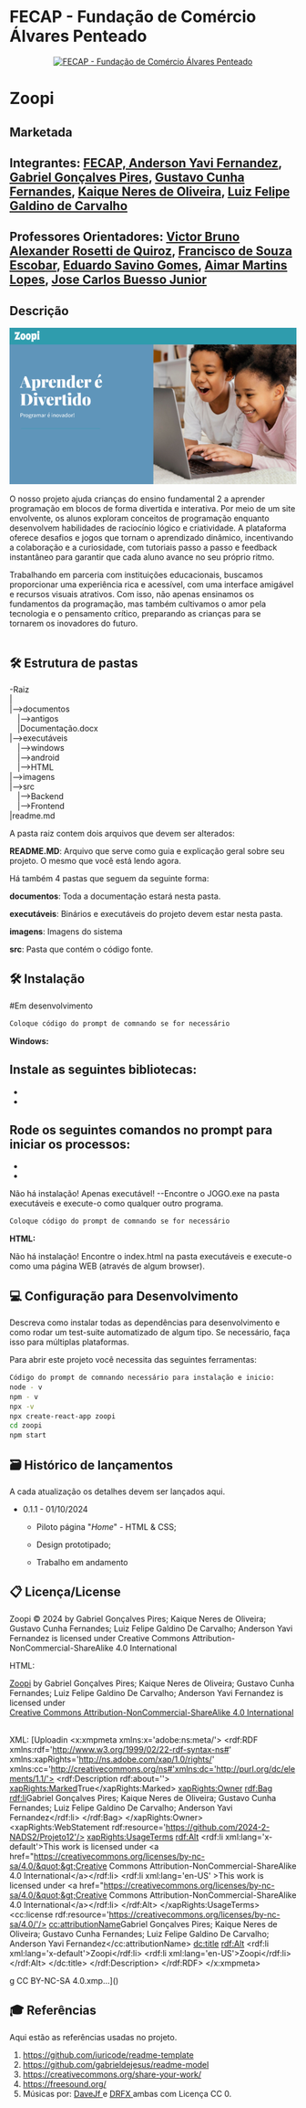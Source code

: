 # FECAP - Fundação de Comércio Álvares Penteado

<p align="center">
<a href= "https://www.fecap.br/"><img src="https://encrypted-tbn0.gstatic.com/images?q=tbn:ANd9GcRhZPrRa89Kma0ZZogxm0pi-tCn_TLKeHGVxywp-LXAFGR3B1DPouAJYHgKZGV0XTEf4AE&usqp=CAU" alt="FECAP - Fundação de Comércio Álvares Penteado" border="0"></a>
</p>

# Zoopi

## Marketada

## Integrantes: <a href="https://">FECAP, Anderson Yavi Fernandez</a>, <a href="https://www.">Gabriel Gonçalves Pires</a>, <a href="https://www.">Gustavo Cunha Fernandes</a>, <a href="https://www.">Kaique Neres de Oliveira</a>, <a href="https://">Luiz Felipe Galdino de Carvalho</a>

## Professores Orientadores: <a href="https://www.linkedin.com/in/victorbarq/">Victor Bruno Alexander Rosetti de Quiroz</a>, <a href="https://www.linkedin.com/in/francisco-escobar/">Francisco de Souza Escobar</a>, <a href="https://br.linkedin.com/in/eduardo-savino-gomes-77833a10">Eduardo Savino Gomes</a>, <a href="https://br.linkedin.com/in/aimarlopes/pt">Aimar Martins Lopes</a>, <a href="https://br.linkedin.com/in/jbuesso">Jose Carlos Buesso Junior</a>

## Descrição

<p align="center">
<img src="https://github.com/2024-2-NADS2/Projeto12/blob/main/images/Imagem_capa_2.png?raw=true" alt="CAPA" border="0">


O nosso projeto ajuda crianças do ensino fundamental 2 a aprender programação em blocos de forma divertida e interativa. Por meio de um site envolvente, os alunos exploram conceitos de programação enquanto desenvolvem habilidades de raciocínio lógico e criatividade. A plataforma oferece desafios e jogos que tornam o aprendizado dinâmico, incentivando a colaboração e a curiosidade, com tutoriais passo a passo e feedback instantâneo para garantir que cada aluno avance no seu próprio ritmo.

Trabalhando em parceria com instituições educacionais, buscamos proporcionar uma experiência rica e acessível, com uma interface amigável e recursos visuais atrativos. Com isso, não apenas ensinamos os fundamentos da programação, mas também cultivamos o amor pela tecnologia e o pensamento crítico, preparando as crianças para se tornarem os inovadores do futuro.
<br><br>


## 🛠 Estrutura de pastas

-Raiz<br>
|<br>
|-->documentos<br>
  &emsp;|-->antigos<br>
  &emsp;|Documentação.docx<br>
|-->executáveis<br>
  &emsp;|-->windows<br>
  &emsp;|-->android<br>
  &emsp;|-->HTML<br>
|-->imagens<br>
|-->src<br>
  &emsp;|-->Backend<br>
  &emsp;|-->Frontend<br>
|readme.md<br>

A pasta raiz contem dois arquivos que devem ser alterados:

<b>README.MD</b>: Arquivo que serve como guia e explicação geral sobre seu projeto. O mesmo que você está lendo agora.

Há também 4 pastas que seguem da seguinte forma:

<b>documentos</b>: Toda a documentação estará nesta pasta.

<b>executáveis</b>: Binários e executáveis do projeto devem estar nesta pasta.

<b>imagens</b>: Imagens do sistema

<b>src</b>: Pasta que contém o código fonte.

## 🛠 Instalação

#Em desenvolvimento

```sh
Coloque código do prompt de comnando se for necessário
```

<b>Windows:</b>

Instale as seguintes bibliotecas:
-
-
-

Rode os seguintes comandos no prompt para iniciar os processos:
-
-
-

Não há instalação! Apenas executável!
--Encontre o JOGO.exe na pasta executáveis e execute-o como qualquer outro programa.

```sh
Coloque código do prompt de comnando se for necessário
```

<b>HTML:</b>

Não há instalação!
Encontre o index.html na pasta executáveis e execute-o como uma página WEB (através de algum browser).

## 💻 Configuração para Desenvolvimento

Descreva como instalar todas as dependências para desenvolvimento e como rodar um test-suite automatizado de algum tipo. Se necessário, faça isso para múltiplas plataformas.

Para abrir este projeto você necessita das seguintes ferramentas:

```sh
Código do prompt de comnando necessário para instalação e inicio:
node - v
npm - v
npx -v
npx create-react-app zoopi
cd zoopi
npm start

```

## 🗃 Histórico de lançamentos

A cada atualização os detalhes devem ser lançados aqui.

* 0.1.1 - 01/10/2024
    * Piloto página "_Home_" -  HTML & CSS;
    * Design prototipado;

    * Trabalho em andamento

## 📋 Licença/License

Zoopi © 2024 by Gabriel Gonçalves Pires; Kaique Neres de Oliveira; Gustavo Cunha Fernandes; Luiz Felipe Galdino De Carvalho; Anderson Yavi Fernandez is licensed under Creative Commons Attribution-NonCommercial-ShareAlike 4.0 International 

HTML:
<p xmlns:cc="http://creativecommons.org/ns#" xmlns:dct="http://purl.org/dc/terms/"><a property="dct:title" rel="cc:attributionURL" href="https://github.com/2024-2-NADS2/Projeto12">Zoopi</a> by <span property="cc:attributionName">Gabriel Gonçalves Pires; Kaique Neres de Oliveira; Gustavo Cunha Fernandes; Luiz Felipe Galdino De Carvalho; Anderson Yavi Fernandez</span> is licensed under <a href="https://creativecommons.org/licenses/by-nc-sa/4.0/?ref=chooser-v1" target="_blank" rel="license noopener noreferrer" style="display:inline-block;">Creative Commons Attribution-NonCommercial-ShareAlike 4.0 International<img style="height:22px!important;margin-left:3px;vertical-align:text-bottom;" src="https://mirrors.creativecommons.org/presskit/icons/cc.svg?ref=chooser-v1" alt=""><img style="height:22px!important;margin-left:3px;vertical-align:text-bottom;" src="https://mirrors.creativecommons.org/presskit/icons/by.svg?ref=chooser-v1" alt=""><img style="height:22px!important;margin-left:3px;vertical-align:text-bottom;" src="https://mirrors.creativecommons.org/presskit/icons/nc.svg?ref=chooser-v1" alt=""><img style="height:22px!important;margin-left:3px;vertical-align:text-bottom;" src="https://mirrors.creativecommons.org/presskit/icons/sa.svg?ref=chooser-v1" alt=""></a></p>



XML:
[Uploadin<?xpacket begin='' id='W5M0MpCehiHzreSzNTczkc9d'?>
<x:xmpmeta xmlns:x='adobe:ns:meta/'>
    <rdf:RDF xmlns:rdf='http://www.w3.org/1999/02/22-rdf-syntax-ns#'
             xmlns:xapRights='http://ns.adobe.com/xap/1.0/rights/'
             xmlns:cc='http://creativecommons.org/ns#'xmlns:dc='http://purl.org/dc/elements/1.1/'>
        <rdf:Description rdf:about=''>
            <xapRights:Marked>True</xapRights:Marked>
            <xapRights:Owner>
                <rdf:Bag>
                    <rdf:li>Gabriel Gonçalves Pires; Kaique Neres de Oliveira; Gustavo Cunha Fernandes; Luiz Felipe Galdino De Carvalho; Anderson Yavi Fernandez</rdf:li>
                </rdf:Bag>
            </xapRights:Owner>
            <xapRights:WebStatement rdf:resource='https://github.com/2024-2-NADS2/Projeto12'/>
            <xapRights:UsageTerms>
                <rdf:Alt>
                  <rdf:li xml:lang='x-default'>This work is licensed under &lt;a href=&quot;https://creativecommons.org/licenses/by-nc-sa/4.0/&quot;&gt;Creative Commons Attribution-NonCommercial-ShareAlike 4.0 International&lt;/a&gt;</rdf:li>
                  <rdf:li xml:lang='en-US' >This work is licensed under &lt;a href=&quot;https://creativecommons.org/licenses/by-nc-sa/4.0/&quot;&gt;Creative Commons Attribution-NonCommercial-ShareAlike 4.0 International&lt;/a&gt;</rdf:li>
                </rdf:Alt>
            </xapRights:UsageTerms>
            <cc:license rdf:resource='https://creativecommons.org/licenses/by-nc-sa/4.0/'/>
            <cc:attributionName>Gabriel Gonçalves Pires; Kaique Neres de Oliveira; Gustavo Cunha Fernandes; Luiz Felipe Galdino De Carvalho; Anderson Yavi Fernandez</cc:attributionName>
            <dc:title>
                <rdf:Alt>
                  <rdf:li xml:lang='x-default'>Zoopi</rdf:li>
                  <rdf:li xml:lang='en-US'>Zoopi</rdf:li>
                </rdf:Alt>
            </dc:title>
        </rdf:Description>
    </rdf:RDF>
</x:xmpmeta>
<?xpacket end='r'?>g CC BY-NC-SA 4.0.xmp…]()



## 🎓 Referências

Aqui estão as referências usadas no projeto.

1. <https://github.com/iuricode/readme-template>
2. <https://github.com/gabrieldejesus/readme-model>
3. <https://creativecommons.org/share-your-work/>
4. <https://freesound.org/>
5. Músicas por: <a href="https://freesound.org/people/DaveJf/sounds/616544/"> DaveJf </a> e <a href="https://freesound.org/people/DRFX/sounds/338986/"> DRFX </a> ambas com Licença CC 0.
